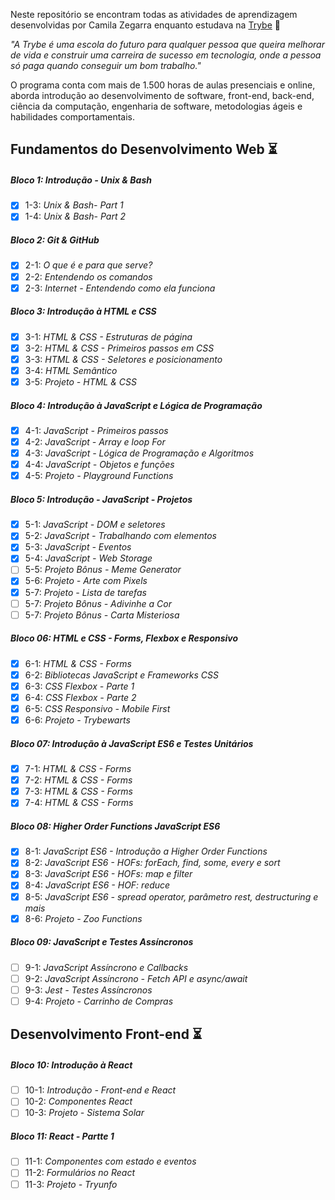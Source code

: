 Neste repositório se encontram todas as atividades de aprendizagem desenvolvidas por Camila Zegarra enquanto estudava na [Trybe](https://www.betrybe.com/) :rocket:

_"A Trybe é uma escola do futuro para qualquer pessoa que queira melhorar de vida e construir uma carreira de sucesso em tecnologia, onde a pessoa só paga quando conseguir um bom trabalho."_

O programa conta com mais de 1.500 horas de aulas presenciais e online, aborda introdução ao desenvolvimento de software, front-end, back-end, ciência da computação, engenharia de software, metodologias ágeis e habilidades comportamentais.

## Fundamentos do Desenvolvimento Web :hourglass_flowing_sand:

##### Bloco 1: Introdução - Unix & Bash

- [X] 1-3: _Unix & Bash- Part 1_
- [X] 1-4: _Unix & Bash- Part 2_

##### Bloco 2: Git & GitHub

- [X] 2-1: _O que é e para que serve?_
- [X] 2-2: _Entendendo os comandos_
- [X] 2-3: _Internet - Entendendo como ela funciona_

##### Bloco 3: Introdução à HTML e CSS

- [X] 3-1: _HTML & CSS - Estruturas de página_
- [X] 3-2: _HTML & CSS - Primeiros passos em CSS_
- [X] 3-3: _HTML & CSS - Seletores e posicionamento_
- [X] 3-4: _HTML Semântico_
- [X] 3-5: _Projeto - HTML & CSS_

##### Bloco 4: Introdução à JavaScript e Lógica de Programação

- [X] 4-1: _JavaScript - Primeiros passos_
- [X] 4-2: _JavaScript - Array e loop For_
- [X] 4-3: _JavaScript - Lógica de Programação e Algoritmos_
- [X] 4-4: _JavaScript - Objetos e funções_
- [X] 4-5: _Projeto - Playground Functions_

##### Bloco 5: Introdução - JavaScript - Projetos

- [X] 5-1: _JavaScript - DOM e seletores_
- [X] 5-2: _JavaScript - Trabalhando com elementos_
- [X] 5-3: _JavaScript - Eventos_
- [X] 5-4: _JavaScript - Web Storage_
- [ ] 5-5: _Projeto Bônus - Meme Generator_
- [X] 5-6: _Projeto - Arte com Pixels_
- [X] 5-7: _Projeto - Lista de tarefas_
- [ ] 5-7: _Projeto Bônus - Adivinhe a Cor_
- [ ] 5-7: _Projeto Bônus - Carta Misteriosa_

##### Bloco 06: HTML e CSS - Forms, Flexbox e Responsivo

- [X] 6-1: _HTML & CSS - Forms_
- [X] 6-2: _Bibliotecas JavaScript e Frameworks CSS_
- [X] 6-3: _CSS Flexbox - Parte 1_
- [X] 6-4: _CSS Flexbox - Parte 2_
- [X] 6-5: _CSS Responsivo - Mobile First_
- [X] 6-6: _Projeto - Trybewarts_

##### Bloco 07: Introdução à JavaScript ES6 e Testes Unitários

- [X] 7-1: _HTML & CSS - Forms_
- [X] 7-2: _HTML & CSS - Forms_
- [X] 7-3: _HTML & CSS - Forms_
- [X] 7-4: _HTML & CSS - Forms_

##### Bloco 08: Higher Order Functions JavaScript ES6

- [X] 8-1: _JavaScript ES6 - Introdução a Higher Order Functions_
- [X] 8-2: _JavaScript ES6 - HOFs: forEach, find, some, every e sort_
- [X] 8-3: _JavaScript ES6 - HOFs: map e filter_
- [X] 8-4: _JavaScript ES6 - HOF: reduce_
- [X] 8-5: _JavaScript ES6 - spread operator, parâmetro rest, destructuring e mais_
- [X] 8-6: _Projeto - Zoo Functions_

##### Bloco 09: JavaScript e Testes Assíncronos

- [ ] 9-1: _JavaScript Assíncrono e Callbacks_
- [ ] 9-2: _JavaScript Assíncrono - Fetch API e async/await_
- [ ] 9-3: _Jest - Testes Assíncronos_
- [ ] 9-4: _Projeto - Carrinho de Compras_

## Desenvolvimento Front-end :hourglass_flowing_sand:

##### Bloco 10: Introdução à React

- [ ] 10-1: _Introdução - Front-end e React_
- [ ] 10-2: _Componentes React_
- [ ] 10-3: _Projeto - Sistema Solar_

##### Bloco 11: React - Partte 1

- [ ] 11-1: _Componentes com estado e eventos_
- [ ] 11-2: _Formulários no React_
- [ ] 11-3: _Projeto - Tryunfo_

